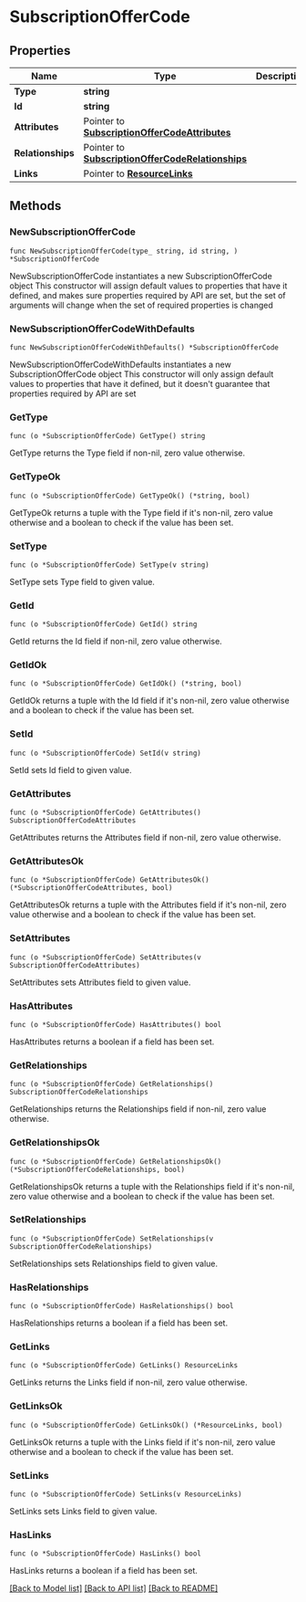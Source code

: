 # SubscriptionOfferCode

## Properties

Name | Type | Description | Notes
------------ | ------------- | ------------- | -------------
**Type** | **string** |  | 
**Id** | **string** |  | 
**Attributes** | Pointer to [**SubscriptionOfferCodeAttributes**](SubscriptionOfferCodeAttributes.md) |  | [optional] 
**Relationships** | Pointer to [**SubscriptionOfferCodeRelationships**](SubscriptionOfferCodeRelationships.md) |  | [optional] 
**Links** | Pointer to [**ResourceLinks**](ResourceLinks.md) |  | [optional] 

## Methods

### NewSubscriptionOfferCode

`func NewSubscriptionOfferCode(type_ string, id string, ) *SubscriptionOfferCode`

NewSubscriptionOfferCode instantiates a new SubscriptionOfferCode object
This constructor will assign default values to properties that have it defined,
and makes sure properties required by API are set, but the set of arguments
will change when the set of required properties is changed

### NewSubscriptionOfferCodeWithDefaults

`func NewSubscriptionOfferCodeWithDefaults() *SubscriptionOfferCode`

NewSubscriptionOfferCodeWithDefaults instantiates a new SubscriptionOfferCode object
This constructor will only assign default values to properties that have it defined,
but it doesn't guarantee that properties required by API are set

### GetType

`func (o *SubscriptionOfferCode) GetType() string`

GetType returns the Type field if non-nil, zero value otherwise.

### GetTypeOk

`func (o *SubscriptionOfferCode) GetTypeOk() (*string, bool)`

GetTypeOk returns a tuple with the Type field if it's non-nil, zero value otherwise
and a boolean to check if the value has been set.

### SetType

`func (o *SubscriptionOfferCode) SetType(v string)`

SetType sets Type field to given value.


### GetId

`func (o *SubscriptionOfferCode) GetId() string`

GetId returns the Id field if non-nil, zero value otherwise.

### GetIdOk

`func (o *SubscriptionOfferCode) GetIdOk() (*string, bool)`

GetIdOk returns a tuple with the Id field if it's non-nil, zero value otherwise
and a boolean to check if the value has been set.

### SetId

`func (o *SubscriptionOfferCode) SetId(v string)`

SetId sets Id field to given value.


### GetAttributes

`func (o *SubscriptionOfferCode) GetAttributes() SubscriptionOfferCodeAttributes`

GetAttributes returns the Attributes field if non-nil, zero value otherwise.

### GetAttributesOk

`func (o *SubscriptionOfferCode) GetAttributesOk() (*SubscriptionOfferCodeAttributes, bool)`

GetAttributesOk returns a tuple with the Attributes field if it's non-nil, zero value otherwise
and a boolean to check if the value has been set.

### SetAttributes

`func (o *SubscriptionOfferCode) SetAttributes(v SubscriptionOfferCodeAttributes)`

SetAttributes sets Attributes field to given value.

### HasAttributes

`func (o *SubscriptionOfferCode) HasAttributes() bool`

HasAttributes returns a boolean if a field has been set.

### GetRelationships

`func (o *SubscriptionOfferCode) GetRelationships() SubscriptionOfferCodeRelationships`

GetRelationships returns the Relationships field if non-nil, zero value otherwise.

### GetRelationshipsOk

`func (o *SubscriptionOfferCode) GetRelationshipsOk() (*SubscriptionOfferCodeRelationships, bool)`

GetRelationshipsOk returns a tuple with the Relationships field if it's non-nil, zero value otherwise
and a boolean to check if the value has been set.

### SetRelationships

`func (o *SubscriptionOfferCode) SetRelationships(v SubscriptionOfferCodeRelationships)`

SetRelationships sets Relationships field to given value.

### HasRelationships

`func (o *SubscriptionOfferCode) HasRelationships() bool`

HasRelationships returns a boolean if a field has been set.

### GetLinks

`func (o *SubscriptionOfferCode) GetLinks() ResourceLinks`

GetLinks returns the Links field if non-nil, zero value otherwise.

### GetLinksOk

`func (o *SubscriptionOfferCode) GetLinksOk() (*ResourceLinks, bool)`

GetLinksOk returns a tuple with the Links field if it's non-nil, zero value otherwise
and a boolean to check if the value has been set.

### SetLinks

`func (o *SubscriptionOfferCode) SetLinks(v ResourceLinks)`

SetLinks sets Links field to given value.

### HasLinks

`func (o *SubscriptionOfferCode) HasLinks() bool`

HasLinks returns a boolean if a field has been set.


[[Back to Model list]](../README.md#documentation-for-models) [[Back to API list]](../README.md#documentation-for-api-endpoints) [[Back to README]](../README.md)


